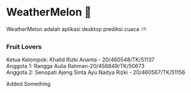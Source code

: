 # WeatherMelon 🍉
WeatherMelon adalah aplikasi desktop prediksi cuaca ⛅ 

### Fruit Lovers

Ketua Kelompok: Khalid Rizki Ananta - 20/460548/TK/51137 \
Anggota 1: Rangga Aulia Rahman-20/456849/TK/50673 \
Anggota 2: Senopati Ajeng Sinta Ayu Nadya Rizki - 20/460567/TK/51156

Added Something
